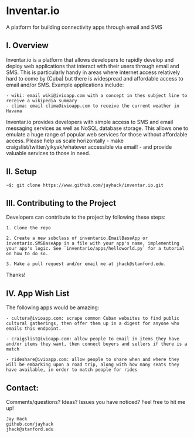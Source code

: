 # Inventar.io
A platform for building connectivity apps through email and SMS

## I. Overview

Inventar.io is a platform that allows developers to rapidly develop and deploy web applications that interact with their users through email and SMS. This is particularly handy in areas where internet access relatively hard to come by (Cuba) but there is widespread and affordable access to email and/or SMS. Example applications include:

	- wiki: email wiki@ivioapp.com with a concept in thes subject line to receive a wikipedia summary
	- clima: email clima@ivioapp.com to receive the current weather in Havana

Inventar.io provides developers with simple access to SMS and email messaging services as well as NoSQL database storage. This allows one to emulate a huge range of popular web services for those without affordable access. Please help us scale horizontally - make craigslist/twitter/yikyak/whatever accessible via email! - and provide valuable services to those in need.


## II. Setup

	~$: git clone https://www.github.com/jayhack/inventar.io.git


## III. Contributing to the Project

Developers can contribute to the project by following these steps:

	1. Clone the repo

	2. Create a new subclass of inventario.EmailBaseApp or inventario.SMSBaseApp in a file with your app's name, implementing your app's logic. See `inventario/apps/helloworld.py` for a tutorial on how to do so.

	3. Make a pull request and/or email me at jhack@stanford.edu.

Thanks!


## IV. App Wish List

The following apps would be amazing:

	- cultura@ivioapp.com: scrape common Cuban websites to find public cultural gatherings, then offer them up in a digest for anyone who emails this endpoint.

	- craigslist@ivioapp.com: allow people to email in items they have and/or items they want, then connect buyers and sellers if there is a match

	- rideshare@ivioapp.com: allow people to share when and where they will be embarking upon a road trip, along with how many seats they have available, in order to match people for rides


## Contact:

Comments/questions? Ideas? Issues you have noticed? Feel free to hit me up!

	Jay Hack
	github.com/jayhack
	jhack@stanford.edu

